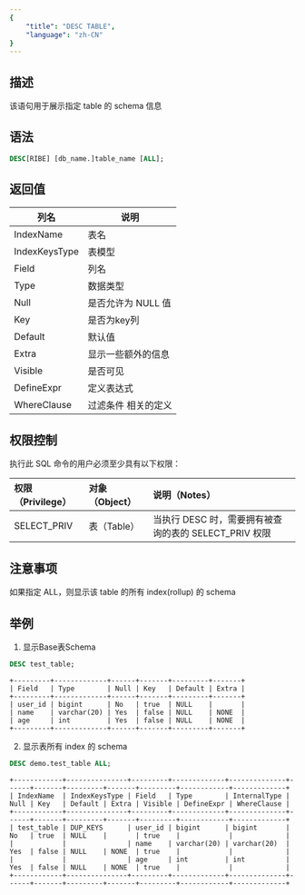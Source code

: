 ```yaml
---
{
    "title": "DESC TABLE",
    "language": "zh-CN"
}
---
```


<!--
Licensed to the Apache Software Foundation (ASF) under one
or more contributor license agreements.  See the NOTICE file
distributed with this work for additional information
regarding copyright ownership.  The ASF licenses this file
to you under the Apache License, Version 2.0 (the
"License"); you may not use this file except in compliance
with the License.  You may obtain a copy of the License at

  http://www.apache.org/licenses/LICENSE-2.0

Unless required by applicable law or agreed to in writing,
software distributed under the License is distributed on an
"AS IS" BASIS, WITHOUT WARRANTIES OR CONDITIONS OF ANY
KIND, either express or implied.  See the License for the
specific language governing permissions and limitations
under the License.
-->


## 描述

该语句用于展示指定 table 的 schema 信息

## 语法

```sql
DESC[RIBE] [db_name.]table_name [ALL];
```

## 返回值

| 列名 | 说明           |
| -- |--------------|
| IndexName | 表名           |
| IndexKeysType |   表模型           |
| Field | 列名           |
| Type | 数据类型         |
| Null | 是否允许为 NULL 值 |
| Key | 是否为key列      |
| Default | 默认值          |
| Extra | 显示一些额外的信息    |
| Visible | 是否可见         |
| DefineExpr |     定义表达式         |
| WhereClause |     过滤条件 相关的定义         |

## 权限控制

执行此 SQL 命令的用户必须至少具有以下权限：

| 权限（Privilege） | 对象（Object） | 说明（Notes）                                    |
|:--------------| :------------- |:---------------------------------------------|
| SELECT_PRIV   | 表（Table）    | 当执行 DESC 时，需要拥有被查询的表的 SELECT_PRIV 权限 |

## 注意事项
如果指定 ALL，则显示该 table 的所有 index(rollup) 的 schema


## 举例

1. 显示Base表Schema

```sql
DESC test_table;
```
```text
+---------+-------------+------+-------+---------+-------+
| Field   | Type        | Null | Key   | Default | Extra |
+---------+-------------+------+-------+---------+-------+
| user_id | bigint      | No   | true  | NULL    |       |
| name    | varchar(20) | Yes  | false | NULL    | NONE  |
| age     | int         | Yes  | false | NULL    | NONE  |
+---------+-------------+------+-------+---------+-------+
```

2. 显示表所有 index 的 schema

```sql
DESC demo.test_table ALL;
```

```text
+------------+---------------+---------+-------------+--------------+------+-------+---------+-------+---------+------------+-------------+
| IndexName  | IndexKeysType | Field   | Type        | InternalType | Null | Key   | Default | Extra | Visible | DefineExpr | WhereClause |
+------------+---------------+---------+-------------+--------------+------+-------+---------+-------+---------+------------+-------------+
| test_table | DUP_KEYS      | user_id | bigint      | bigint       | No   | true  | NULL    |       | true    |            |             |
|            |               | name    | varchar(20) | varchar(20)  | Yes  | false | NULL    | NONE  | true    |            |             |
|            |               | age     | int         | int          | Yes  | false | NULL    | NONE  | true    |            |             |
+------------+---------------+---------+-------------+--------------+------+-------+---------+-------+---------+------------+-------------+
```